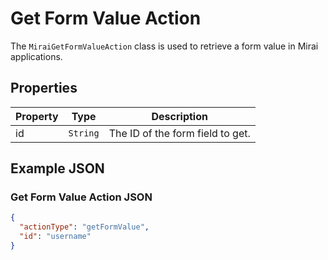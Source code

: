 # Get Form Value Action

The `MiraiGetFormValueAction` class is used to retrieve a form value in Mirai applications.

## Properties

| Property  | Type     | Description                        |
|-----------|----------|------------------------------------|
| id        | `String` | The ID of the form field to get.   |

## Example JSON

### Get Form Value Action JSON

```json
{
  "actionType": "getFormValue",
  "id": "username"
}
```